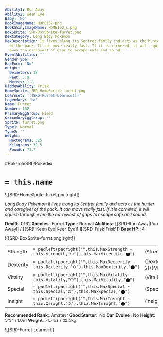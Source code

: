 ```yaml
---
Ability1: Run Away
Ability2: Keen Eye
Baby: 'No'
BookImageName: HOME162.png
BookShinyImageName: HOME162_s.png
BoxSprite: SRD-BoxSprite-furret.png
DexCategory: Long Body Pokemon
DexDescription: It lives along its Sentret family and acts as the hunter and caregiver
  of the pack. It can move really fast. If it is cornered, it will squirm through
  even the narrowest of gaps to escape safe and sound.
EventAbilities: ''
GenderType: ''
HasForm: 'No'
Height:
  Deimeters: 18
  Feet: 5.9
  Meters: 1.8
HiddenAbility: Frisk
HomeSprite: SRD-HomeSprite-furret.png
Learnset: '[[SRD-Furret-Learnset]]'
Legendary: 'No'
Name: Furret
Number: 162
PrimaryEggGroup: Field
SecondaryEggGroup: ''
Sprite: furret.png
Type1: Normal
Type2: ''
Weight:
  Hectograms: 325
  Kilograms: 32.5
  Pounds: 71.7
---
```


#PokeroleSRD/Pokedex

# `= this.name`

![[SRD-HomeSprite-furret.png|right]]

*Long Body Pokemon*
*It lives along its Sentret family and acts as the hunter and caregiver of the pack. It can move really fast. If it is cornered, it will squirm through even the narrowest of gaps to escape safe and sound.*

**DexID**:: 0162
**Species**:: Furret
**Type**:: Normal
**Abilities**:: [[SRD-Run Away|Run Away]] / [[SRD-Keen Eye|Keen Eye]] ([[SRD-Frisk|Frisk]])
**Base HP**:: 4

![[SRD-BoxSprite-furret.png|right]]

|           |                                                                                        |                                          |
| --------- | -------------------------------------------------------------------------------------- | ---------------------------------------- |
| Strength  | `= padleft(padright("",this.MaxStrength - this.Strength,"⭘"),this.MaxStrength,"⬤")`    | (Strength::2)/(MaxStrength::5)   |
| Dexterity | `= padleft(padright("",this.MaxDexterity - this.Dexterity,"⭘"),this.MaxDexterity,"⬤")` | (Dexterity:: 2)/(MaxDexterity::4) |
| Vitality  | `= padleft(padright("",this.MaxVitality - this.Vitality,"⭘"),this.MaxVitality,"⬤")`    | (Vitality::2)/(MaxVitality::4)   |
| Special   | `= padleft(padright("",this.MaxSpecial - this.Special,"⭘"),this.MaxSpecial,"⬤")`       | (Special::2)/(MaxSpecial::4)     |
| Insight   | `= padleft(padright("",this.MaxInsight - this.Insight,"⭘"),this.MaxInsight,"⬤")`       | (Insight::2)/(MaxInsight::5)     |

**Recommended Rank**:: Amateur
**Good Starter**:: No
**Can Evolve**:: No
**Height**: 5'9" / 1.8m
**Weight**: 71.7lbs / 32.5kg

![[SRD-Furret-Learnset]]